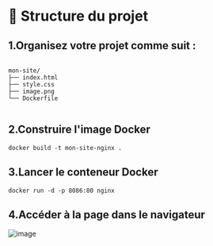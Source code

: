 

# 📁 Structure du projet
## 1.Organisez votre projet comme suit :
```

mon-site/
├── index.html
├── style.css
├── image.png
└── Dockerfile


```
## 2.Construire l'image Docker
```
docker build -t mon-site-nginx .

```
## 3.Lancer le conteneur Docker
```
docker run -d -p 8086:80 nginx
```
## 4.Accéder à la page dans le navigateur
![image](https://github.com/user-attachments/assets/325fa2f6-8248-4f24-a28e-19765e3ed0d8)
